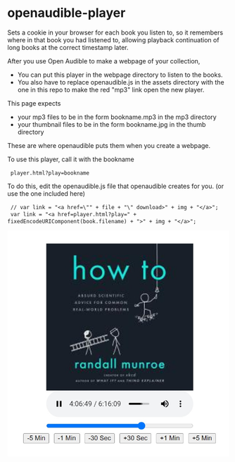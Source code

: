 # openaudible-player

Sets a cookie in your browser for each book you listen to, so it remembers where in that book you had listened to, allowing playback continuation of long books at the correct timestamp later.

After you use Open Audible to make a webpage of your collection, 
* You can put this player in the webpage directory to listen to the books. 
* You also have to replace openaudible.js in the assets directory with the one in this repo to make the red "mp3" link open the new player.

This page expects 
*  your mp3 files to be in the form bookname.mp3 in the mp3 directory
*  your thumbnail files to be in the form bookname.jpg in the thumb directory

These are where openaudible puts them when you create a webpage.

To use this player, call it with the bookname

     player.html?play=bookname

To do this, edit the openaudible.js file that openaudible creates for you.  (or use the one included here)

     // var link = "<a href=\"" + file + "\" download>" + img + "</a>";
     var link = "<a href=player.html?play=" + fixedEncodeURIComponent(book.filename) + ">" + img + "</a>";
     
![player.html](player.html.jpg)
